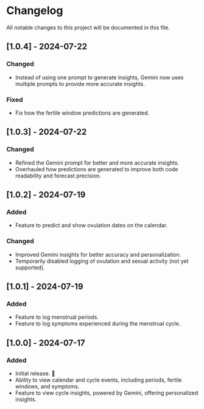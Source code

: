 # Changelog

All notable changes to this project will be documented in this file.

## [1.0.4] - 2024-07-22

### Changed

- Instead of using one prompt to generate insights, Gemini now uses multiple prompts to provide more accurate insights.

### Fixed

- Fix how the fertile window predictions are generated.

## [1.0.3] - 2024-07-22

### Changed

- Refined the Gemini prompt for better and more accurate insights.
- Overhauled how predictions are generated to improve both code readability and forecast precision.

## [1.0.2] - 2024-07-19

### Added

- Feature to predict and show ovulation dates on the calendar.

### Changed

- Improved Gemini insights for better accuracy and personalization.
- Temporarily disabled logging of ovulation and sexual activity (not yet supported).

## [1.0.1] - 2024-07-19

### Added

- Feature to log menstrual periods.
- Feature to log symptoms experienced during the menstrual cycle.

## [1.0.0] - 2024-07-17

### Added

- Initial release. 🎉
- Ability to view calendar and cycle events, including periods, fertile windows, and symptoms.
- Feature to view cycle insights, powered by Gemini, offering personalized insights.